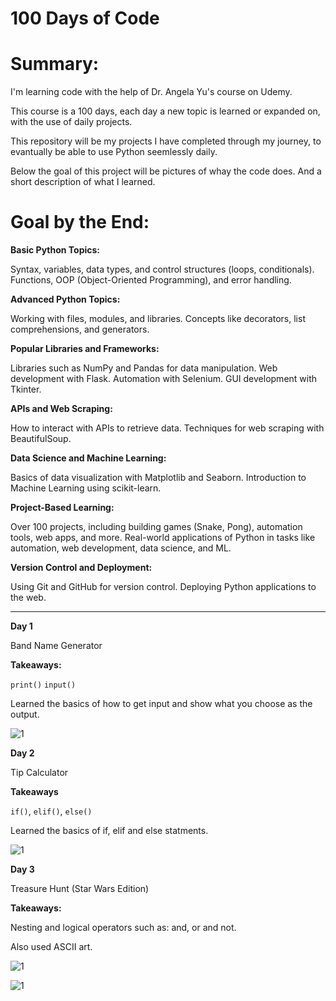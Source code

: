 # 100 Days of Code

# Summary:

I'm learning code with the help of Dr. Angela Yu's course on Udemy.

This course is a 100 days, each day a new topic is learned or expanded on, with the use of daily projects.

This repository will be my projects I have completed through my journey, to evantually be able to use Python seemlessly daily.

Below the goal of this project will be pictures of whay the code does. And a short description of what I learned.

# Goal by the End:

**Basic Python Topics:**

Syntax, variables, data types, and control structures (loops, conditionals).
Functions, OOP (Object-Oriented Programming), and error handling.

**Advanced Python Topics:**

Working with files, modules, and libraries.
Concepts like decorators, list comprehensions, and generators.

**Popular Libraries and Frameworks:**

Libraries such as NumPy and Pandas for data manipulation.
Web development with Flask.
Automation with Selenium.
GUI development with Tkinter.

**APIs and Web Scraping:**

How to interact with APIs to retrieve data.
Techniques for web scraping with BeautifulSoup.

**Data Science and Machine Learning:**

Basics of data visualization with Matplotlib and Seaborn.
Introduction to Machine Learning using scikit-learn.

**Project-Based Learning:**

Over 100 projects, including building games (Snake, Pong), automation tools, web apps, and more.
Real-world applications of Python in tasks like automation, web development, data science, and ML.

**Version Control and Deployment:**

Using Git and GitHub for version control.
Deploying Python applications to the web.

---------------------------------------------------------------------------------------------------------------------------------------------------------------------------------------------------------------------------

**Day 1**

Band Name Generator

**Takeaways:**

`print()` 
`input()`

Learned the basics of how to get input and show what you choose as the output.

![1](https://github.com/user-attachments/assets/d60a1d2e-b455-400e-bcf9-95bb02639f10)

**Day 2**

Tip Calculator 

**Takeaways**

`if()`, `elif()`, `else()` 

Learned the basics of if, elif and else statments.

![1](https://github.com/user-attachments/assets/14bf762d-e061-4ebc-8af9-839d88e14550)

**Day 3**

Treasure Hunt (Star Wars Edition)

**Takeaways:**

Nesting and logical operators such as: and, or and not.

Also used ASCII art.

![1](https://github.com/user-attachments/assets/1b6587c2-17b7-4848-8c68-3f24bebe59b1)

![1](https://github.com/user-attachments/assets/bc121c3e-26d0-4ee6-bef3-1c036ae45618)



